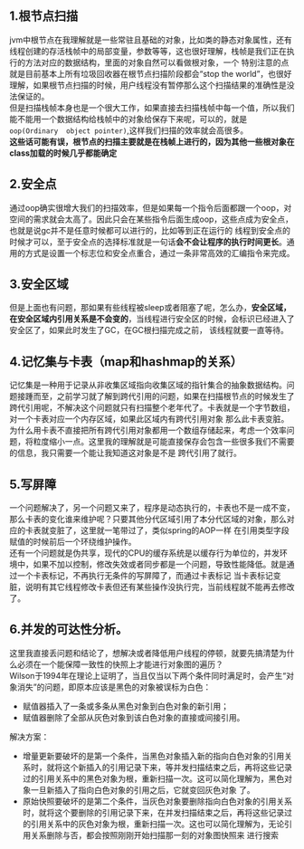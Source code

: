 ## 1.根节点扫描  
jvm中根节点在我理解就是一些常驻且基础的对象，比如类的静态对象属性，还有线程创建的存活栈帧中的局部变量，参数等等，这也很好理解，栈帧是我们正在执行的方法对应的数据结构，里面的对象自然可以看做根对象，一个
特别注意的点就是目前基本上所有垃圾回收器在根节点扫描阶段都会“stop the world”，也很好理解，如果根节点扫描的时候，用户线程没有暂停那么这个扫描结果的准确性是没法保证的。  
但是扫描栈帧本身也是一个很大工作，如果直接去扫描栈帧中每一个值，所以我们能不能用一个数据结构给栈帧中的对象给保存下来呢，可以的，就是`oop(Ordinary  object pointer)`,这样我们扫描的效率就会高很多。  
**这些话可能有误，根节点的扫描主要就是在栈帧上进行的，因为其他一些根对象在class加载的时候几乎都能确定**  

## 2.安全点  
通过oop确实很增大我们的扫描效率，但是如果每一个指令后面都跟一个oop，对空间的需求就会太高了。因此只会在某些指令后面生成oop，这些点成为安全点，也就是说gc并不是任意时候都可以进行的，比如等到正在运行的
线程到安全点的时候才可以，至于安全点的选择标准就是一句话**会不会让程序的执行时间更长**。通用的方式是设置一个标志位和安全点重合，通过一条非常高效的汇编指令来完成。  

## 3.安全区域  
但是上面也有问题，那如果有些线程被sleep或者阻塞了呢，怎么办，**安全区域，在安全区域内引用关系是不会变的**，当线程进行安全区的时候，会标识已经进入了安全区了，如果此时发生了GC，在GC根扫描完成之前，
该线程就要一直等待。  

## 4.记忆集与卡表（map和hashmap的关系）  
记忆集是一种用于记录从非收集区域指向收集区域的指针集合的抽象数据结构。问题接踵而至，之前学习就了解到跨代引用的问题，如果在扫描根节点的时候发生了跨代引用呢，不解决这个问题就只有扫描整个老年代了。卡表就是一个字节数组，对一个卡表对应一个内存区域，如果此区域内有跨代引用对象
那么此卡表变脏。为什么用卡表不直接把所有跨代引用对象都用一个数组存储起来，考虑一个效率问题，将粒度缩小一点。这里我的理解就是可能直接保存会包含一些很多我们不需要的信息，我只需要一个能让我知道这对象是不是
跨代引用了就行。  

## 5.写屏障  
一个问题解决了，另一个问题又来了，程序是动态执行的，卡表也不是一成不变，那么卡表的变化谁来维护呢？只要其他分代区域引用了本分代区域的对象，那么对应的卡表就变脏了，这里就一笔带过了，类似spring的AOP一样
在引用类型字段赋值的时候前后一个环绕维护操作。  
还有一个问题就是伪共享，现代的CPU的缓存系统是以缓存行为单位的，并发环境中，如果不加以控制，修改失效或者同步都是一个问题，导致性能降低。就是通过一个卡表标记，不再执行无条件的写屏障了，而通过卡表标记
当卡表标记变脏，说明有其它线程修改卡表但还有某些操作没执行完，当前线程就不能再去修改了。  

## 6.并发的可达性分析。  
这里我直接丢问题和结论了，想解决或者降低用户线程的停顿，就要先搞清楚为什么必须在一个能保障一致性的快照上才能进行对象图的遍历？  
Wilson于1994年在理论上证明了，当且仅当以下两个条件同时满足时，会产生“对象消失”的问题，即原本应该是黑色的对象被误标为白色：
- 赋值器插入了一条或多条从黑色对象到白色对象的新引用；
- 赋值器删除了全部从灰色对象到该白色对象的直接或间接引用。

解决方案：  
- 增量更新要破坏的是第一个条件，当黑色对象插入新的指向白色对象的引用关系时，就将这个新插入的引用记录下来，等并发扫描结束之后，再将这些记录过的引用关系中的黑色对象为根，重新扫描一次。这可以简化理解为，黑色对象一旦新插入了指向白色对象的引用之后，它就变回灰色对象
了。
- 原始快照要破坏的是第二个条件，当灰色对象要删除指向白色对象的引用关系时，就将这个要删除的引用记录下来，在并发扫描结束之后，再将这些记录过的引用关系中的灰色对象为根，重新扫描一次。这也可以简化理解为，无论引用关系删除与否，都会按照刚刚开始扫描那一刻的对象图快照来
进行搜索
